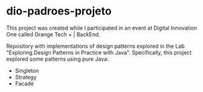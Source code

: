 # dio-padroes-projeto
This project was created while I participated in an event at Digital Innovation One called Orange Tech + | BackEnd.

Repository with implementations of design patterns explored in the Lab "Exploring Design Patterns in Practice with Java". Specifically, this project explored some patterns using pure Java:

- Singleton
- Strategy
- Facade
